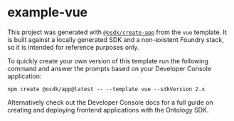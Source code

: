 # example-vue

This project was generated with [`@osdk/create-app`](https://www.npmjs.com/package/@osdk/create-app) from the `vue` template. It is built against a locally generated SDK and a non-existent Foundry stack, so it is intended for reference purposes only.

To quickly create your own version of this template run the following command and answer the prompts based on your Developer Console application:

```
npm create @osdk/app@latest -- --template vue --sdkVersion 2.x
```

Alternatively check out the Developer Console docs for a full guide on creating and deploying frontend applications with the Ontology SDK.
